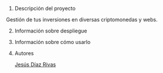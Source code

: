 1. Descripción del proyecto

Gestión de tus inversiones en diversas criptomonedas y webs.

2. Información sobre despliegue


3. Información sobre cómo usarlo


4. Autores

    [Jesús Díaz Rivas](https://github.com/JesusDR01)